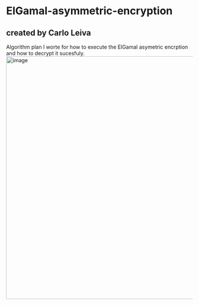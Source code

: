 # ElGamal-asymmetric-encryption
## created by Carlo Leiva


Algorithm plan I worte for how to execute the ElGamal asymetric encrption and how to decrypt it sucesfuly. 
<img width="656" alt="image" src="https://github.com/Vidacelinda/ElGamal-asymmetric-encryption/assets/87499194/2b118fde-72da-4fa3-8798-9c27a39f9e78">

